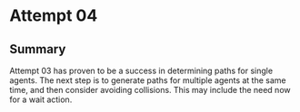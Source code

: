 # Attempt 04

## Summary
Attempt 03 has proven to be a success in determining paths for single agents.  The next step is to generate paths for multiple agents at the same time, and then consider avoiding collisions.  This may include the need now for a wait action.